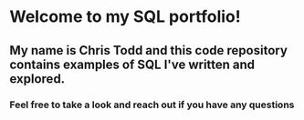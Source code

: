 # Welcome to my SQL portfolio! 
## My name is Chris Todd and this code repository contains examples of SQL I've written and explored. 
### Feel free to take a look and reach out if you have any questions

